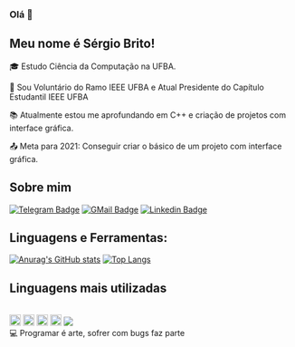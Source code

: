 ### Olá 👋

## Meu nome é Sérgio Brito!

 

:mortar_board: Estudo Ciência da Computação na UFBA.

:construction_worker: Sou Voluntário do Ramo IEEE UFBA e Atual Presidente do Capítulo Estudantil IEEE UFBA

:books: Atualmente estou me aprofundando em C++ e criação de projetos com interface gráfica.

:outbox_tray: Meta para 2021: Conseguir criar o básico de um projeto com interface gráfica.

## Sobre mim

[![Telegram Badge](https://img.shields.io/badge/Telegram-2CA5E0?style=for-the-badge&logo=telegram&logoColor=white&link=https://t.me/Sergio_Brito)](https://t.me/Sergio_Brito)
[![GMail Badge](https://img.shields.io/badge/Gmail-D14836?style=for-the-badge&logo=gmail&logoColor=white&logoColor=white)]( mailto:mariosbps@ufba.br?body=Ol%C3%A1%2C%20S%C3%A9rgio.)
[![Linkedin Badge](https://img.shields.io/badge/-LinkedIn-blue?style=flat-square&logo=Linkedin&logoColor=white&link=https://www.linkedin.com/in/sérgio-brito-/)]( https://www.linkedin.com/in/sérgio-brito-/)


## Linguagens e Ferramentas:
[![Anurag's GitHub stats](https://github-readme-stats.vercel.app/api?username=Sergio-BR1&show_icons=truehide=stars,commits,prs,issues,contribs&count_private=true&theme=nightowl)](https://github.com/Sergio-BR1/github-readme-stats)
[![Top Langs](https://github-readme-stats.vercel.app/api/top-langs/?username=Sergio-BR1&layout=compact&theme=nightowl)](https://github.com/Sergio-BR1/github-readme-stats)


## Linguagens mais utilizadas
<div style="display: inline_block"><br>
 <code><img height= "20"src= "https://img.shields.io/badge/C%2B%2B-00599C?style=for-the-badge&logo=c%2B%2B&logoColor=white"></code>
 <code><img height= "20"src= "https://img.shields.io/badge/Python-3776AB?style=for-the-badge&logo=python&logoColor=white"></code>
 <code><img height= "20"src= "https://img.shields.io/badge/Kotlin-0095D5?&style=for-the-badge&logo=kotlin&logoColor=white"></code>
 <code><img height= "20"src= "https://img.shields.io/badge/C%23-239120?style=for-the-badge&logo=c-sharp&logoColor=white"></code>

<img src="https://tenor.com/view/hackerman-mr-gif-12747764.gif">
</div

## 💻 Programar é arte, sofrer com bugs faz parte ##


